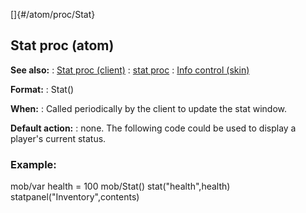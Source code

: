 []{#/atom/proc/Stat}
  ## Stat proc (atom)
  **See also:**
  :   [Stat proc (client)](ref/client/proc/Stat)
  :   [stat proc](ref/proc/stat)
  :   [Info control (skin)](ref/%7Bskin%7D/control/info)
  <!-- -->
  **Format:**
  :   Stat()
  <!-- -->
  **When:**
  :   Called periodically by the client to update the stat window.
  <!-- -->
  **Default action:**
  :   none.
  The following code could be used to display a player\'s current status.
  ### Example:
  mob/var health = 100 mob/Stat() stat(\"health\",health)
  statpanel(\"Inventory\",contents)